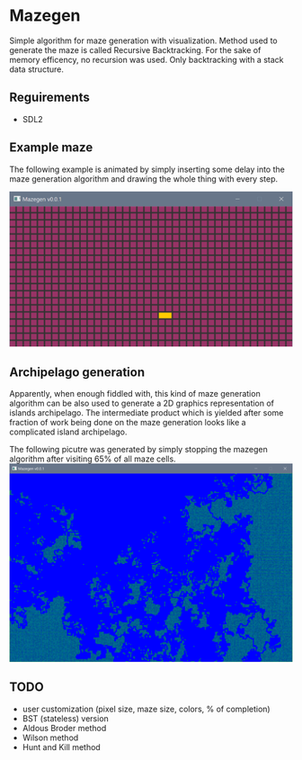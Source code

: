 # Mazegen
Simple algorithm for maze generation with visualization. Method used to generate the maze is called Recursive Backtracking. For the sake of memory efficency, no recursion was used. Only backtracking with a stack data structure.

## Reguirements
- SDL2

## Example maze
The following example is animated by simply inserting some delay into the maze generation algorithm and drawing the whole thing with every step.

<img src="https://raw.githubusercontent.com/c3r/mazegen/master/anim.gif" width="797">

## Archipelago generation
Apparently, when enough fiddled with, this kind of maze generation algorithm can be also used to generate a 2D graphics representation of islands archipelago. The intermediate product which is yielded after some fraction of work being done on the maze generation looks like a complicated island archipelago.

The following picutre was generated by simply stopping the mazegen algorithm after visiting 65% of all maze cells.
<img src="https://raw.githubusercontent.com/c3r/mazegen/master/archi.PNG">

## TODO
- user customization (pixel size, maze size, colors, % of completion)
- BST (stateless) version
- Aldous Broder method
- Wilson method
- Hunt and Kill method
